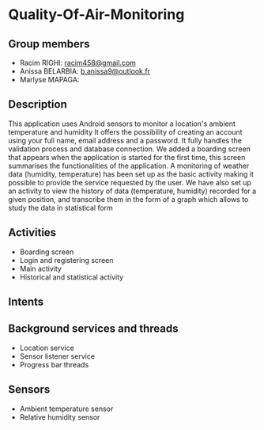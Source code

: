 # Quality-Of-Air-Monitoring

## Group members
 - Racim RIGHI: racim458@gmail.com
 - Anissa BELARBIA: b.anissa9@outlook.fr
 - Marlyse MAPAGA: 

## Description
This application uses Android sensors to monitor a location's ambient temperature and humidity
It offers the possibility of creating an account using your full name, email address and a password. It fully handles the validation process and database connection.
We added a boarding screen that appears when the application is started for the first time, this screen summarises the functionalities of the application. 
A monitoring of weather data (humidity, temperature) has been set up as the basic activity making it possible to provide the service requested by the user.
We have also set up an activity to view the history of data (temperature, humidity) recorded for a given position, and transcribe them in the form of a graph which allows to study the data in statistical form
 
## Activities
 - Boarding screen
 - Login and registering screen
 - Main activity
 - Historical and statistical activity
## Intents

## Background services and threads
 - Location service
 - Sensor listener service
 - Progress bar threads

## Sensors
 - Ambient temperature sensor
 - Relative humidity sensor

